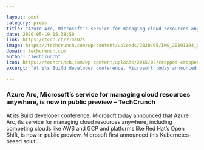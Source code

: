 ```yaml
---

layout: post
category: press
title: "Azure Arc, Microsoft’s service for managing cloud resources anywhere, is now in public preview"
date: 2020-05-19 15:38:50
link: https://tcrn.ch/2TmaD2K
image: https://techcrunch.com/wp-content/uploads/2020/05/IMG_20191104_091357.jpg?w=597
domain: techcrunch.com
author: "TechCrunch"
icon: https://techcrunch.com/wp-content/uploads/2015/02/cropped-cropped-favicon-gradient.png?w=180
excerpt: "At its Build developer conference, Microsoft today announced that Azure Arc, its service for managing cloud resources anywhere, including competing clouds like AWS and GCP and platforms like Red Hat’s Open Shift, is now in public preview. Microsoft first announced this Kubernetes-based soluti…"

---
```


### Azure Arc, Microsoft’s service for managing cloud resources anywhere, is now in public preview – TechCrunch

At its Build developer conference, Microsoft today announced that Azure Arc, its service for managing cloud resources anywhere, including competing clouds like AWS and GCP and platforms like Red Hat’s Open Shift, is now in public preview. Microsoft first announced this Kubernetes-based soluti…